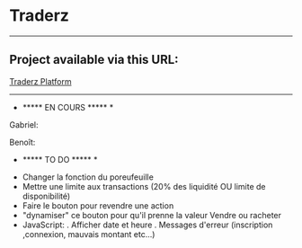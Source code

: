 # Traderz
***********************************************************************************************************************************************************************************************************************************************************************************

## Project available via this URL:  
                        
[Traderz Platform](https://traderz-e-commerce.herokuapp.com/)
            
************************************************************************************************************************************************************************************************************************************************************************************

* ***** EN COURS ***** *

Gabriel:

Benoît:


* ***** TO DO ***** *
- Changer la fonction du poreufeuille
- Mettre une limite aux transactions (20% des liquidité OU limite de disponibilité)
- Faire le bouton pour revendre une action
- "dynamiser" ce bouton pour qu'il prenne la valeur Vendre ou racheter
- JavaScript:
              . Afficher date et heure
              . Messages d'erreur (inscription ,connexion, mauvais montant etc...)
              
